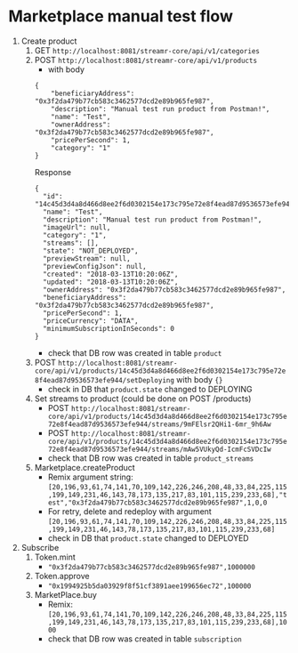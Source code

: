 # Marketplace manual test flow

1. Create product
    1. GET `http://localhost:8081/streamr-core/api/v1/categories`
    1. POST `http://localhost:8081/streamr-core/api/v1/products`
        * with body
        ```
        {
            "beneficiaryAddress": "0x3f2da479b77cb583c3462577dcd2e89b965fe987",
            "description": "Manual test run product from Postman!",
            "name": "Test",
            "ownerAddress": "0x3f2da479b77cb583c3462577dcd2e89b965fe987",
            "pricePerSecond": 1,
            "category": "1"
        }
        ```
        Response
        ```
        {
          "id": "14c45d3d4a8d466d8ee2f6d0302154e173c795e72e8f4ead87d9536573efe944",
          "name": "Test",
          "description": "Manual test run product from Postman!",
          "imageUrl": null,
          "category": "1",
          "streams": [],
          "state": "NOT_DEPLOYED",
          "previewStream": null,
          "previewConfigJson": null,
          "created": "2018-03-13T10:20:06Z",
          "updated": "2018-03-13T10:20:06Z",
          "ownerAddress": "0x3f2da479b77cb583c3462577dcd2e89b965fe987",
          "beneficiaryAddress": "0x3f2da479b77cb583c3462577dcd2e89b965fe987",
          "pricePerSecond": 1,
          "priceCurrency": "DATA",
          "minimumSubscriptionInSeconds": 0
        }
        ```
        * check that DB row was created in table `product`
    1. POST `http://localhost:8081/streamr-core/api/v1/products/14c45d3d4a8d466d8ee2f6d0302154e173c795e72e8f4ead87d9536573efe944/setDeploying` with body `{}`
        * check in DB that `product.state` changed to DEPLOYING
    1. Set streams to product (could be done on POST /products)
        * POST `http://localhost:8081/streamr-core/api/v1/products/14c45d3d4a8d466d8ee2f6d0302154e173c795e72e8f4ead87d9536573efe944/streams/9mFElsr2QHi1-6mr_9h6Aw`
        * POST `http://localhost:8081/streamr-core/api/v1/products/14c45d3d4a8d466d8ee2f6d0302154e173c795e72e8f4ead87d9536573efe944/streams/mAw5VUkyQd-IcmFcSVDcIw`
        * check that DB row was created in table `product_streams`
    1. Marketplace.createProduct
        * Remix argument string: `[20,196,93,61,74,141,70,109,142,226,246,208,48,33,84,225,115,199,149,231,46,143,78,173,135,217,83,101,115,239,233,68],"test","0x3f2da479b77cb583c3462577dcd2e89b965fe987",1,0,0`
        * For retry, delete and redeploy with argument `[20,196,93,61,74,141,70,109,142,226,246,208,48,33,84,225,115,199,149,231,46,143,78,173,135,217,83,101,115,239,233,68]`
        * check in DB that `product.state` changed to DEPLOYED
1. Subscribe    
    1. Token.mint
        * `"0x3f2da479b77cb583c3462577dcd2e89b965fe987",1000000`
    1. Token.approve
        * `"0x1994925b5da03929f8f51cf3891aee199656ec72",100000`
    1. MarketPlace.buy
        * Remix: `[20,196,93,61,74,141,70,109,142,226,246,208,48,33,84,225,115,199,149,231,46,143,78,173,135,217,83,101,115,239,233,68],1000`
        * check that DB row was created in table `subscription`